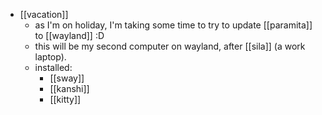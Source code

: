 - [[vacation]]
  - as I'm on holiday, I'm taking some time to try to update [[paramita]] to [[wayland]] :D
  - this will be my second computer on wayland, after [[sila]] (a work laptop).
  - installed:
    - [[sway]]
    - [[kanshi]]
    - [[kitty]]
